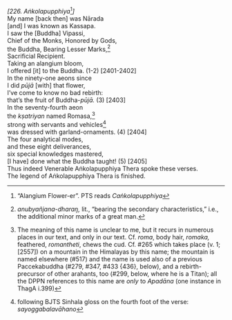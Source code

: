 *\[226. Aṅkolapupphiya*[^1]*\]*  
My name \[back then\] was Nārada  
\[and\] I was known as Kassapa.  
I saw the \[Buddha\] Vipassi,  
Chief of the Monks, Honored by Gods,  
the Buddha, Bearing Lesser Marks,[^2]  
Sacrificial Recipient.  
Taking an alangium bloom,  
I offered \[it\] to the Buddha. (1-2) \[2401-2402\]  
In the ninety-one aeons since  
I did *pūjā* \[with\] that flower,  
I’ve come to know no bad rebirth:  
that’s the fruit of Buddha-*pūjā.* (3) \[2403\]  
In the seventy-fourth aeon  
the *kṣatriyan* named Romasa,[^3]  
strong with servants and vehicles[^4]  
was dressed with garland-ornaments. (4) \[2404\]  
The four analytical modes,  
and these eight deliverances,  
six special knowledges mastered,  
\[I have\] done what the Buddha taught! (5) \[2405\]  
Thus indeed Venerable Aṅkolapupphiya Thera spoke these verses.  
The legend of Aṅkolapupphiya Thera is finished.  
[^1]: “Alangium Flower-er”. PTS reads *Caṅkolapupphiya*  
[^2]: *anubyañjana-dharaŋ,* lit., “bearing the secondary
    characteristics,” i.e., the additional minor marks of a great man.  
[^3]: The meaning of this name is unclear to me, but it recurs in
    numerous places in our text, and only in our text. Cf. *roma*, body
    hair, *romaka,* feathered, *romantheti*, chews the cud. Cf. \#265
    which takes place (v. 1; \[2557\]) on a mountain in the Himalayas by
    this name; the mountain is named elsewhere (\#517) and the name is
    used also of a previous Paccekabuddha (\#279, \#347, \#433 {436},
    below), and a rebirth-precursor of other arahants, too (\#299,
    below, where he is a Titan); all the DPPN references to this name
    are *only* to *Apadāna* (one instance in ThagA i.399)  
[^4]: following BJTS Sinhala gloss on the fourth foot of the verse:
    *sayoggabalavāhano*
